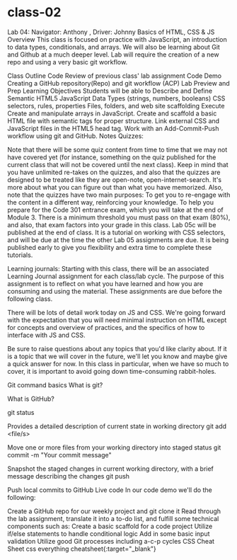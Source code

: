 # class-02
Lab 04: Navigator: Anthony , Driver: Johnny
Basics of HTML, CSS & JS
Overview
This class is focused on practice with JavaScript, an introduction to data types, conditionals, and arrays. We will also be learning about Git and Github at a much deeper level. Lab will require the creation of a new repo and using a very basic git workflow.

Class Outline
Code Review of previous class' lab assignment
Code Demo
Creating a GitHub repository(Repo) and git workflow (ACP)
Lab Preview and Prep
Learning Objectives
Students will be able to
Describe and Define
Semantic HTML5
JavaScript Data Types (strings, numbers, booleans)
CSS selectors, rules, properties
Files, folders, and web site scaffolding
Execute
Create and manipulate arrays in JavaScript.
Create and scaffold a basic HTML file with semantic tags for proper structure.
Link external CSS and JavaScript files in the HTML5 head tag.
Work with an Add-Commit-Push workflow using git and GitHub.
Notes
Quizzes:

Note that there will be some quiz content from time to time that we may not have covered yet (for instance, something on the quiz published for the current class that will not be covered until the next class).
Keep in mind that you have unlimited re-takes on the quizzes, and also that the quizzes are designed to be treated like they are open-note, open-internet-search. It's more about what you can figure out than what you have memorized.
Also, note that the quizzes have two main purposes:
To get you to re-engage with the content in a different way, reinforcing your knowledge.
To help you prepare for the Code 301 entrance exam, which you will take at the end of Module 3. There is a minimum threshold you must pass on that exam (80%), and also, that exam factors into your grade in this class.
Lab 05c will be published at the end of class. It is a tutorial on working with CSS selectors, and will be due at the time the other Lab 05 assignments are due. It is being published early to give you flexibility and extra time to complete these tutorials.

Learning journals: Starting with this class, there will be an associated Learning Journal assignment for each class/lab cycle. The purpose of this assignment is to reflect on what you have learned and how you are consuming and using the material. These assignments are due before the following class.

There will be lots of detail work today on JS and CSS. We're going forward with the expectation that you will need minimal instruction on HTML except for concepts and overview of practices, and the specifics of how to interface with JS and CSS.

Be sure to raise questions about any topics that you'd like clarity about. If it is a topic that we will cover in the future, we'll let you know and maybe give a quick answer for now. In this class in particular, when we have so much to cover, it is important to avoid going down time-consuming rabbit-holes.

Git command basics
What is git?

What is GitHub?

git status

Provides a detailed description of current state in working directory
git add <file/s>

Move one or more files from your working directory into staged status
git commit -m "Your commit message"

Snapshot the staged changes in current working directory, with a brief message describing the changes
git push <destination> <branch>

Push local commits to GitHub
Live code
In our code demo we'll do the following:

Create a GitHub repo for our weekly project and git clone it
Read through the lab assignment, translate it into a to-do list, and fulfill some technical components such as:
Create a basic scaffold for a code project
Utilize if/else statements to handle conditional logic
Add in some basic input validation
Utilize good Git processes including a-c-p cycles
CSS Cheat Sheet
css everything cheatsheet{:target="_blank"}
